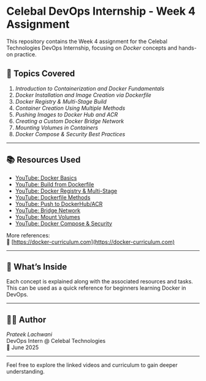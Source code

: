 # Celebal DevOps Internship - Week 4 Assignment

This repository contains the Week 4 assignment for the Celebal Technologies DevOps Internship, focusing on *Docker* concepts and hands-on practice.

## 🧠 Topics Covered

1. *Introduction to Containerization and Docker Fundamentals*
2. *Docker Installation and Image Creation via Dockerfile*
3. *Docker Registry & Multi-Stage Build*
4. *Container Creation Using Multiple Methods*
5. *Pushing Images to Docker Hub and ACR*
6. *Creating a Custom Docker Bridge Network*
7. *Mounting Volumes in Containers*
8. *Docker Compose & Security Best Practices*

---

## 📚 Resources Used

- [YouTube: Docker Basics](https://www.youtube.com/watch?v=PdiRX6q4JAnt)
- [YouTube: Build from Dockerfile](https://youtu.be/OJalqINKOXY?si=5nhhY6BF208DRSr-)
- [YouTube: Docker Registry & Multi-Stage](https://www.youtube.com/watch?v=DY0mpHThE5I)
- [YouTube: Dockerfile Methods](https://www.youtube.com/watch?v=kA60Kvgk9cY)
- [YouTube: Push to DockerHub/ACR](https://www.youtube.com/watch?v=_euX_82uIbs)
- [YouTube: Bridge Network](https://www.youtube.com/watch?v=6Or0dGAOqP8)
- [YouTube: Mount Volumes](https://www.youtube.com/watch?v=Q04DOo2GI8P)
- [YouTube: Docker Compose & Security](https://www.youtube.com/watch?v=H6y1JZJpsSA)

More references:  
📘 [https://docker-curriculum.com](https://docker-curriculum.com)

---

## 📁 What’s Inside

Each concept is explained along with the associated resources and tasks. This can be used as a quick reference for beginners learning Docker in DevOps.

---

## 👨‍💻 Author

*Prateek Lachwani*  
DevOps Intern @ Celebal Technologies  
📅 June 2025

---

Feel free to explore the linked videos and curriculum to gain deeper understanding.
